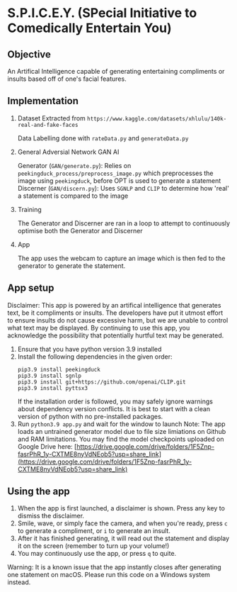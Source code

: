 # S.P.I.C.E.Y. (SPecial Initiative to Comedically Entertain You) 

## Objective

An Artifical Intelligence capable of generating entertaining compliments or insults based off of one's facial features.

## Implementation

1. Dataset Extracted from `https://www.kaggle.com/datasets/xhlulu/140k-real-and-fake-faces`

   Data Labelling done with `rateData.py` and `generateData.py`

2. General Adversial Network GAN AI

   Generator (`GAN/generate.py`): Relies on `peekingduck_process/preprocess_image.py` which preprocesses the image using `peekingduck`, before OPT is used to generate a statement
   Discerner (`GAN/discern.py`): Uses `SGNLP` and `CLIP` to determine how 'real' a statement is compared to the image

3. Training

    The Generator and Discerner are ran in a loop to attempt to continuously optimise both the Generator and Discerner

4. App

    The app uses the webcam to capture an image which is then fed to the generator to generate the statement.

## App setup
Disclaimer: This app is powered by an artifical intelligence that generates text, be it compliments or insults. The developers have put it utmost effort to ensure insults do not cause excessive harm, but we are unable to control what text may be displayed. By continuing to use this app, you acknowledge the possibility that potentially hurtful text may be generated.

1. Ensure that you have python version 3.9 installed
2. Install the following dependencies in the given order:
    ```
    pip3.9 install peekingduck
    pip3.9 install sgnlp
    pip3.9 install git+https://github.com/openai/CLIP.git
    pip3.9 install pyttsx3
    ```
    If the installation order is followed, you may safely ignore warnings about dependency version conflicts. It is best to start with a clean version of python with no pre-installed packages.
3. Run `python3.9 app.py` and wait for the window to launch
Note: The app loads an untrained generator model due to file size limiations on Github and RAM limitations. You may find the model checkpoints uploaded on Google Drive here: [https://drive.google.com/drive/folders/1F5Znp-fasrPhR_1y-CXTME8nyVdNEob5?usp=share_link](https://drive.google.com/drive/folders/1F5Znp-fasrPhR_1y-CXTME8nyVdNEob5?usp=share_link)

## Using the app
1. When the app is first launched, a disclaimer is shown. Press any key to dismiss the disclaimer.
2. Smile, wave, or simply face the camera, and when you're ready, press `c` to generate a compliment, or `i` to generate an insult.
3. After it has finished generating, it will read out the statement and display it on the screen (remember to turn up your volume!)
4. You may continuously use the app, or press `q` to quite.

Warning: It is a known issue that the app instantly closes after generating one statement on macOS. Please run this code on a Windows system instead.